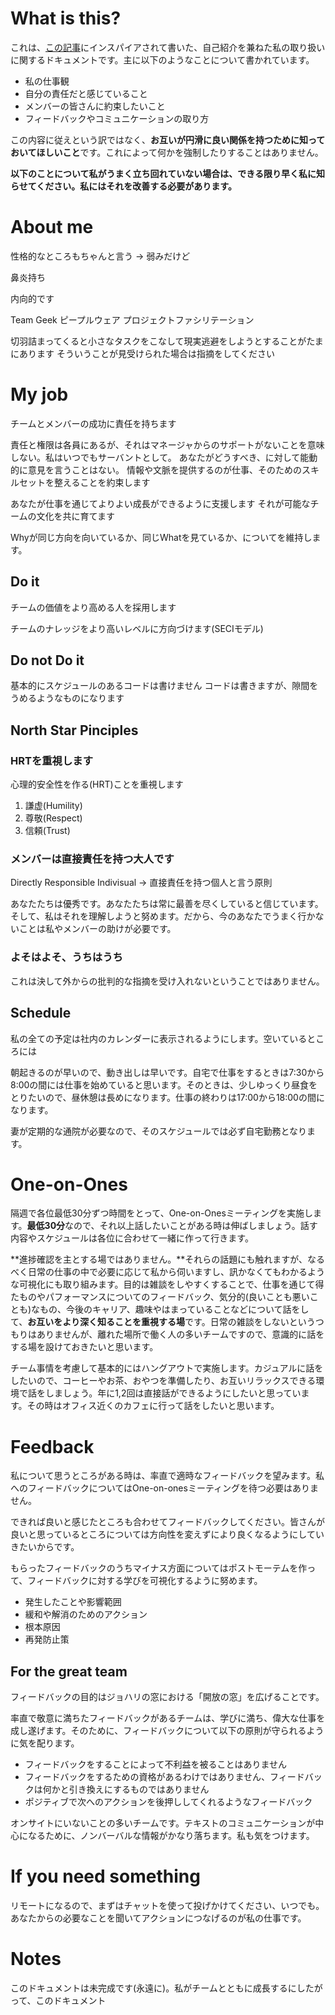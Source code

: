 # What is this?

これは、[この記事](https://hackernoon.com/12-manager-readmes-from-silicon-valleys-top-tech-companies-26588a660afe)にインスパイアされて書いた、自己紹介を兼ねた私の取り扱いに関するドキュメントです。主に以下のようなことについて書かれています。

* 私の仕事観
* 自分の責任だと感じていること
* メンバーの皆さんに約束したいこと
* フィードバックやコミュニケーションの取り方

この内容に従えという訳ではなく、**お互いが円滑に良い関係を持つために知っておいてほしいこと**です。これによって何かを強制したりすることはありません。

**以下のことについて私がうまく立ち回れていない場合は、できる限り早く私に知らせてください。私にはそれを改善する必要があります。**

# About me

性格的なところもちゃんと言う -> 弱みだけど



鼻炎持ち

内向的です

Team Geek ピープルウェア プロジェクトファシリテーション

切羽詰まってくると小さなタスクをこなして現実逃避をしようとすることがたまにあります そういうことが見受けられた場合は指摘をしてください

# My job

チームとメンバーの成功に責任を持ちます

責任と権限は各員にあるが、それはマネージャからのサポートがないことを意味しない。私はいつでもサーバントとして。
あなたがどうすべき、に対して能動的に意見を言うことはない。
情報や文脈を提供するのが仕事、そのためのスキルセットを整えることを約束します

あなたが仕事を通じてよりよい成長ができるように支援します それが可能なチームの文化を共に育てます

Whyが同じ方向を向いているか、同じWhatを見ているか、についてを維持します。

## Do it

チームの価値をより高める人を採用します

チームのナレッジをより高いレベルに方向づけます(SECIモデル)

## Do not Do it

基本的にスケジュールのあるコードは書けません コードは書きますが、隙間をうめるようなものになります

## North Star Pinciples

### HRTを重視します

心理的安全性を作る(HRT)ことを重視します

1. 謙虚(Humility)
2. 尊敬(Respect)
3. 信頼(Trust)

### メンバーは直接責任を持つ大人です

Directly Responsible Indivisual -> 直接責任を持つ個人と言う原則

あなたたちは優秀です。あなたたちは常に最善を尽くしていると信じています。
そして、私はそれを理解しようと努めます。だから、今のあなたでうまく行かないことは私やメンバーの助けが必要です。

### よそはよそ、うちはうち

これは決して外からの批判的な指摘を受け入れないということではありません。

## Schedule

私の全ての予定は社内のカレンダーに表示されるようにします。空いているところには

朝起きるのが早いので、動き出しは早いです。自宅で仕事をするときは7:30から8:00の間には仕事を始めていると思います。そのときは、少しゆっくり昼食をとりたいので、昼休憩は長めになります。仕事の終わりは17:00から18:00の間になります。

妻が定期的な通院が必要なので、そのスケジュールでは必ず自宅勤務となります。

# One-on-Ones

隔週で各位最低30分ずつ時間をとって、One-on-Onesミーティングを実施します。**最低30分**なので、それ以上話したいことがある時は伸ばしましょう。話す内容やスケジュールは各位に合わせて一緒に作って行きます。

**進捗確認を主とする場ではありません。**それらの話題にも触れますが、なるべく日常の仕事の中で必要に応じて私から伺いますし、訊かなくてもわかるような可視化にも取り組みます。目的は雑談をしやすくすることで、仕事を通じて得たものやパフォーマンスについてのフィードバック、気分的(良いことも悪いことも)なもの、今後のキャリア、趣味やはまっていることなどについて話をして、**お互いをより深く知ることを重視する場**です。日常の雑談をしないというつもりはありませんが、離れた場所で働く人の多いチームですので、意識的に話をする場を設けておきたいと思います。

チーム事情を考慮して基本的にはハングアウトで実施します。カジュアルに話をしたいので、コーヒーやお茶、おやつを準備したり、お互いリラックスできる環境で話をしましょう。年に1,2回は直接話ができるようにしたいと思っています。その時はオフィス近くのカフェに行って話をしたいと思います。

# Feedback

私について思うところがある時は、率直で適時なフィードバックを望みます。私へのフィードバックについてはOne-on-onesミーティングを待つ必要はありません。

できれば良いと感じたところも合わせてフィードバックしてください。皆さんが良いと思っているところについては方向性を変えずにより良くなるようにしていきたいからです。

もらったフィードバックのうちマイナス方面についてはポストモーテムを作って、フィードバックに対する学びを可視化するように努めます。

* 発生したことや影響範囲
* 緩和や解消のためのアクション
* 根本原因
* 再発防止策

## For the great team

フィードバックの目的はジョハリの窓における「開放の窓」を広げることです。

率直で敬意に満ちたフィードバックがあるチームは、学びに満ち、偉大な仕事を成し遂げます。そのために、フィードバックについて以下の原則が守られるように気を配ります。

- フィードバックをすることによって不利益を被ることはありません
- フィードバックをするための資格があるわけではありません、フィードバックは何かと引き換えにするものではありません
- ポジティブで次へのアクションを後押ししてくれるようなフィードバック

オンサイトにいないことの多いチームです。テキストのコミュニケーションが中心になるために、ノンバーバルな情報がかなり落ちます。私も気をつけます。

# If you need something

リモートになるので、まずはチャットを使って投げかけてください、いつでも。あなたからの必要なことを聞いてアクションにつなげるのが私の仕事です。

# Notes

このドキュメントは未完成です(永遠に)。私がチームとともに成長するにしたがって、このドキュメント

